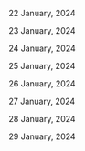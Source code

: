 22 January, 2024

23 January, 2024

24 January, 2024

25 January, 2024

26 January, 2024

27 January, 2024

28 January, 2024

29 January, 2024